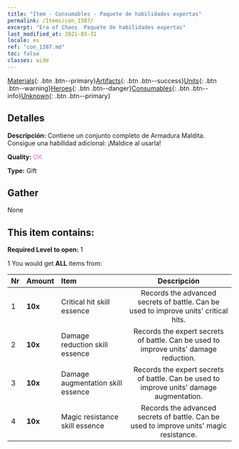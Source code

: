 ```yaml
---
title: "Item - Consumables - Paquete de habilidades expertas"
permalink: /Items/con_1387/
excerpt: "Era of Chaos  Paquete de habilidades expertas"
last_modified_at: 2021-03-31
locale: es
ref: "con_1387.md"
toc: false
classes: wide
---
```

 [Materials](/es/Items/){: .btn .btn--primary}[Artifacts](/es/Items/Artifacts/){: .btn .btn--success}[Units](/es/Items/Units/){: .btn .btn--warning}[Heroes](/es/Items/Heroes/){: .btn .btn--danger}[Consumables](/es/Items/Consumables/){: .btn .btn--info}[Unknown](/es/Items/Unknown/){: .btn .btn--primary}

## Detalles
 **Descripción:** Contiene un conjunto completo de Armadura Maldita. Consigue una habilidad adicional: ¡Maldice al usarla!

 **Quality:** <span style="color: #DA70D6">OK</span>

 **Type:** Gift

## Gather

  None

## This item contains:

 **Required Level to open:** 1

 1 You would get **ALL** items  from:

  | Nr | Amount |     Item    | Descripción |
  |:---|:-------|:------------|:-----------:|
  | 1 |  **10x** | Critical hit skill essence | Records the advanced secrets of battle. Can be used to improve units' critical hits.  | 
  | 2 |  **10x** | Damage reduction skill essence | Records the expert secrets of battle. Can be used to improve units' damage reduction.  | 
  | 3 |  **10x** | Damage augmentation skill essence | Records the expert secrets of battle. Can be used to improve units' damage augmentation.  | 
  | 4 |  **10x** | Magic resistance skill essence | Records the advanced secrets of battle. Can be used to improve units' magic resistance.  | 
